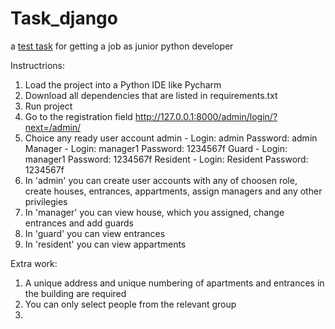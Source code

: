 # Task_django
a [test task](https://docs.google.com/document/d/16f7axKvveGAB-R0KvTp8KtOSmnxrGZJr7_QELFvmrn8/edit#heading=h.3hhrszhva87t) for getting a job as junior python developer

Instructrions:
1. Load the project into a Python IDE like Pycharm
2. Download all dependencies that are listed in requirements.txt
3. Run project
4. Go to the registration field http://127.0.0.1:8000/admin/login/?next=/admin/
5. Choice any ready user account
   admin - Login: admin Password: admin
   Manager - Login: manager1 Password: 1234567f
   Guard - Login: manager1 Password: 1234567f
   Resident - Login: Resident Password: 1234567f
7. In 'admin' you can create user accounts with any of choosen role, create houses, entrances, appartments, assign managers and any other privilegies
8. In 'manager' you can view house, which you assigned, change entrances and add guards
9. In 'guard' you can view entrances
10. In 'resident' you can view appartments



Extra work:
1. A unique address and unique numbering of apartments and entrances in the building are required
2. You can only select people from the relevant group
3.  
